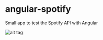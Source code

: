 # angular-spotify
Small app to test the Spotify API with Angular

![alt tag](http://silviarebelo.com/img/github/spotify-api.png)

